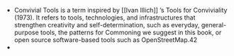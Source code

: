 - Convivial Tools is a term inspired by [[Ivan Illich]] ’s Tools for Conviviality
  (1973). It refers to tools, technologies, and infrastructures that
  strengthen creativity and self-determination, such as everyday, general-
  purpose tools, the patterns for Commoning we suggest in this
  book, or open source software-based tools such as OpenStreetMap.42
-